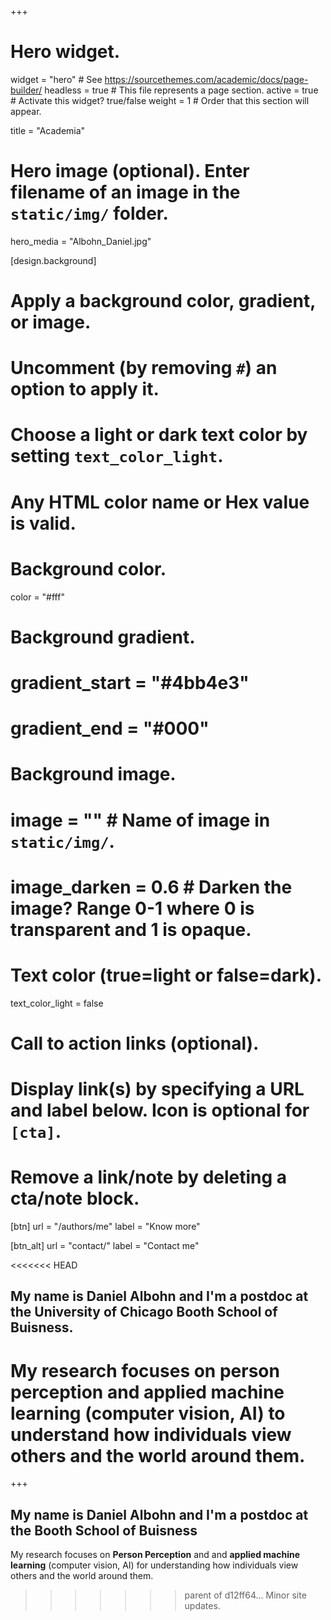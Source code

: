 +++
# Hero widget.
widget = "hero"  # See https://sourcethemes.com/academic/docs/page-builder/
headless = true  # This file represents a page section.
active = true  # Activate this widget? true/false
weight = 1  # Order that this section will appear.

title = "Academia"

# Hero image (optional). Enter filename of an image in the `static/img/` folder.
hero_media = "Albohn_Daniel.jpg"

[design.background]
  # Apply a background color, gradient, or image.
  #   Uncomment (by removing `#`) an option to apply it.
  #   Choose a light or dark text color by setting `text_color_light`.
  #   Any HTML color name or Hex value is valid.

  # Background color.
  color = "#fff"
  
  # Background gradient.
  # gradient_start = "#4bb4e3"
  # gradient_end = "#000"
  
  # Background image.
  # image = ""  # Name of image in `static/img/`.
  # image_darken = 0.6  # Darken the image? Range 0-1 where 0 is transparent and 1 is opaque.

  # Text color (true=light or false=dark).
  text_color_light = false

# Call to action links (optional).
#   Display link(s) by specifying a URL and label below. Icon is optional for `[cta]`.
#   Remove a link/note by deleting a cta/note block.
[btn]
  url = "/authors/me"
  label = "Know more"
  
[btn_alt]
  url = "contact/"
  label = "Contact me"

<<<<<<< HEAD
## My name is **Daniel Albohn** and I'm a **postdoc** at the University of Chicago **Booth School of Buisness**.

My research focuses on **person perception** and **applied machine learning** (computer vision, AI) to understand how individuals view others and the world around them.
=======
+++
## My name is **Daniel Albohn** and I'm a **postdoc** at the **Booth School of Buisness** 

My research focuses on **Person Perception** and and **applied machine learning** (computer vision, AI) for understanding how individuals view others and the world around them.
>>>>>>> parent of d12ff64... Minor site updates.
